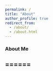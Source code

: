 ```yaml
---
permalink: /
title: "About"
author_profile: true
redirect_from: 
  - /about/
  - /about.html
---
```


### About Me
======
------

